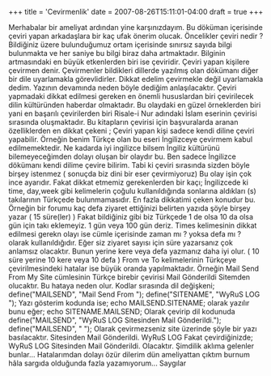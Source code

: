 +++
title = 'Cevirmenlik'
date = 2007-08-26T15:11:01-04:00
draft = true
+++

Merhabalar bir ameliyat ardından yine karşınızdayım. Bu döküman içerisinde çeviri yapan arkadaşlara bir kaç ufak önerim olucak. Öncelikler çeviri nedir ? Bildiğiniz üzere bulunduğumuz ortam içerisinde sınırsız sayıda bilgi bulunmakta ve her saniye bu bilgi biraz daha artmaktadır. Bilginin artmasındaki en büyük etkenlerden biri ise çeviridir. Çeviri yapan kişilere çevirmen denir. Çevirmenler bildikleri dillerde yazılmış olan dökümanı diğer bir dile uyarlamakla görevlidirler. Dikkat edelim çevirmekle değil uyarlamakla dedim. Yazının devamında neden böyle dediğim anlaşılacaktır. Çeviri yapmadaki dikkat edilmesi gereken en önemli hususlardan biri çevirilecek dilin kültüründen haberdar olmaktadır. Bu olaydaki en güzel örneklerden biri yani en başarılı çevirilerden biri Risale-i Nur adındaki İslam eserinin çevirisi sırasında oluşmaktadır. Bu kitapların çevirisi için başvuralarda aranan özelliklerden en dikkat çekeni ; Çeviri yapan kişi sadece kendi diline çeviri yapabilir. Örneğin benim Türkçe olan bu eseri İngilizceye çevirmem kabul edilmemektedir. Ne kadarda iyi ingilizce bilsem İngiliz kültürünü bilemeyeceğimden dolayı oluşan bir olaydır bu. Ben sadece İngilizce dökümanı kendi dilime çevire bilirim. Tabi ki çeviri sırasında sizden böyle birşey istenmez ( sonuçda biz dini bir eser çevirmiyoruz) Bu olay işin çok ince ayarıdır. Fakat dikkat etmemiz gerekenlerden bir kaçı; İngilizcede ki time, day,week gibi kelimelerin çoğulu kullanıldığında sonlarına aldıkları (s) takılarının Türkçede bulunmamasıdır. En fazla dikkatimi çeken konudur bu. Örneğin bir forumu kaç defa ziyaret ettiğinizi belirten yazıda şöyle birşey yazar ( 15 süre(ler) ) Fakat bildiğiniz gibi biz Türkçede 1 de olsa 10 da olsa gün için takı eklemeyiz. 1 gün veya 100 gün deriz. Times kelimesinin dikkat edilmesi gerekn olayı ise cümle içerisinde zaman mı ? yoksa defa mı ? olarak kullanıldığıdır. Eğer siz ziyaret sayısı için süre yazarsanız çok anlamsız olacaktır. Bunun yerine kere veya defa yazmanız daha iyi olur. ( 10 süre yerine 10 kere veya 10 defa ) From ve To kelimelerinin Türkçeye çevirilmesindeki hatalar ise büyük oranda yapılmaktadır. Örneğin Mail Send From My Site cümlesinin Türkçe birebir çevirisi Mail Gönderildi Sitemden olucaktır. Bu hataya neden olur. Kodlar sırasında dil değişkeni; define("MAILSEND", "Mail Send From "); define("SITENAME", "WyRuS LOG "); Yazı gösterim kodunda ise; echo MAILSEND.SITENAME; olarak yazılır bunu eğer; echo SITENAME.MAILSEND; Olarak çevirip dil kodunuda define("MAILSEND", "WyRuS LOG Sitesinden Mail Gönderildi."); define("MAILSEND", " "); Olarak çevirmezseniz site üzerinde şöyle bir yazı basılacaktır. Sitesinden Mail Gönderildi. WyRuS LOG Fakat çevirdiğinizde; WyRuS LOG Sitesinden Mail Gönderildi. Olacaktır. Şimdilik aklıma gelenler bunlar... Hatalarımdan dolayı özür dilerim dün ameliyattan çıktım burnum hâla sargıda olduğunda fazla yazamıyorum... Saygılar
